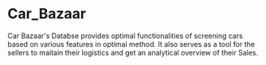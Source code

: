 # Car_Bazaar
Car Bazaar's Databse provides optimal functionalities of screening cars based on various features in optimal method. It also serves as a tool for the sellers to maitain their logistics and get an analytical overview of their Sales.
